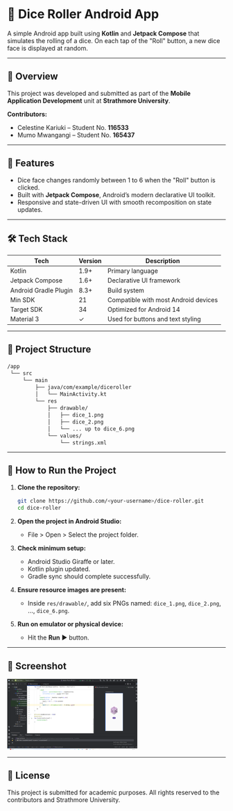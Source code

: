 
# 🎲 Dice Roller Android App

A simple Android app built using **Kotlin** and **Jetpack Compose** that simulates the rolling of a dice. On each tap of the "Roll" button, a new dice face is displayed at random.

---

## 📱 Overview

This project was developed and submitted as part of the **Mobile Application Development** unit at **Strathmore University**.

**Contributors:**
- Celestine Kariuki – Student No. **116533**
- Mumo Mwangangi – Student No. **165437**

---

## 🚀 Features

- Dice face changes randomly between 1 to 6 when the "Roll" button is clicked.
- Built with **Jetpack Compose**, Android’s modern declarative UI toolkit.
- Responsive and state-driven UI with smooth recomposition on state updates.

---

## 🛠️ Tech Stack

| Tech | Version | Description |
|------|---------|-------------|
| Kotlin | 1.9+ | Primary language |
| Jetpack Compose | 1.6+ | Declarative UI framework |
| Android Gradle Plugin | 8.3+ | Build system |
| Min SDK | 21 | Compatible with most Android devices |
| Target SDK | 34 | Optimized for Android 14 |
| Material 3 | ✓ | Used for buttons and text styling |

---

## 📁 Project Structure

```plaintext
/app
 └── src
     └── main
         ├── java/com/example/diceroller
         │   └── MainActivity.kt
         └── res
             ├── drawable/
             │   ├── dice_1.png
             │   ├── dice_2.png
             │   └── ... up to dice_6.png
             └── values/
                 └── strings.xml
````

---

## 🔧 How to Run the Project

1. **Clone the repository:**

   ```bash
   git clone https://github.com/<your-username>/dice-roller.git
   cd dice-roller
   ```

2. **Open the project in Android Studio:**

   * File > Open > Select the project folder.

3. **Check minimum setup:**

   * Android Studio Giraffe or later.
   * Kotlin plugin updated.
   * Gradle sync should complete successfully.

4. **Ensure resource images are present:**

   * Inside `res/drawable/`, add six PNGs named: `dice_1.png`, `dice_2.png`, ..., `dice_6.png`.

5. **Run on emulator or physical device:**

   * Hit the **Run** ▶️ button.

---

## 📸 Screenshot

<img src="Screenshot 2025-06-14 212104.png" width="300" alt="App Screenshot" />

---

## 🧾 License

This project is submitted for academic purposes. All rights reserved to the contributors and Strathmore University.

